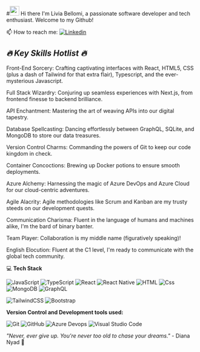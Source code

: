 #<img src="https://media.giphy.com/media/hvRJCLFzcasrR4ia7z/giphy.gif" width="25px" height="25px"> Hi there
I'm Livia Bellomi, a passionate software developer and tech enthusiast.
Welcome to my Github!

📫 How to reach me: <a href="[https://www.linkedin.com/in/thivagarm/](https://www.linkedin.com/in/livia-bellomi-88b2821b6/)">
  <img
    alt="Linkedin"
    src="https://img.shields.io/badge/linkedin-0077B5?logo=linkedin&logoColor=white&style=flat"
  />
</a>

## *🔥 Key Skills Hotlist 🔥*

Front-End Sorcery: Crafting captivating interfaces with React, HTML5, CSS (plus a dash of Tailwind for that extra flair), Typescript, and the ever-mysterious Javascript.<br>

Full Stack Wizardry: Conjuring up seamless experiences with Next.js, from frontend finesse to backend brilliance.<br>

API Enchantment: Mastering the art of weaving APIs into our digital tapestry.<br>

Database Spellcasting: Dancing effortlessly between GraphQL, SQLite, and MongoDB to store our data treasures.<br>

Version Control Charms: Commanding the powers of Git to keep our code kingdom in check.<br>

Container Concoctions: Brewing up Docker potions to ensure smooth deployments.<br>

Azure Alchemy: Harnessing the magic of Azure DevOps and Azure Cloud for our cloud-centric adventures.<br>

Agile Alacrity: Agile methodologies like Scrum and Kanban are my trusty steeds on our development quests.<br>

Communication Charisma: Fluent in the language of humans and machines alike, I'm the bard of binary banter.<br>

Team Player: Collaboration is my middle name (figuratively speaking)!<br>

English Elocution: Fluent at the C1 level, I'm ready to communicate with the global tech community.<br>



💻 **Tech Stack**
<p>  
  <img alt="JavaScript" src="https://img.shields.io/badge/JavaScript-F7DF1E?logo=javascript&logoColor=white&style=flat" />
  <img alt="TypeScript" src="https://img.shields.io/badge/TypeScript-3178C6?logo=typescript&logoColor=white&style=flat" />
  <img alt="React" src="https://img.shields.io/badge/React-61DAFB?logo=react&logoColor=white&style=flat" />
  <img alt="React Native" src="https://img.shields.io/badge/react_native-%2320232a.svg?style=for-the-badge&logo=react&logoColor=%2361DAFB&style=flat"/>
  <img alt="HTML" src="https://img.shields.io/badge/HTML-E34F26?logo=html5&logoColor=white&style=flat" />
  <img alt="Css" src="https://img.shields.io/badge/CSS-1572B6?logo=css3&logoColor=white&style=flat" />
  <img alt="MongoDB" src="https://img.shields.io/badge/MongoDB-47A248?logo=mongodb&logoColor=white&style=flat" />
  <img alt="GraphQL" src="https://img.shields.io/badge/-GraphQL-E10098?style=for-the-badge&logo=graphql&style=flat"/>
</p>
<p>
  <img alt="TailwindCSS" src="https://img.shields.io/badge/Tailwind CSS-38B2AC?&logo=tailwind+css&logoColor=white&style=flat"/>
  <img alt="Bootstrap" src="https://img.shields.io/badge/Bootstrap-7952B3?&logo=bootstrap&logoColor=white&style=flat"/>
</p>

**Version Control and Development tools used:**
<p>
  <img alt="Git" src="https://img.shields.io/badge/Git-F05032?logo=git&logoColor=white&style=flat" />
  <img alt="GitHub" src="https://img.shields.io/badge/GitHub-181717?logo=github&logoColor=white&style=flat" />
  <img alt="Azure Devops" src="https://img.shields.io/badge/Azure DevOps-0078D7?logo=azure+devops&logoColor=white&style=flat" />
  <img alt="Visual Studio Code" src="https://img.shields.io/badge/Visual Studio Code-007ACC?logo=visual+studio+code&logoColor=white&style=flat" />
</p>

_"Never, ever give up. You're never too old to chase your dreams."_ - Diana Nyad 🐬
